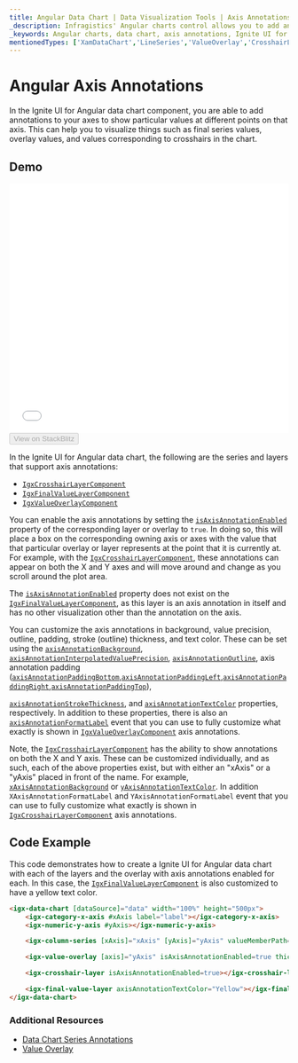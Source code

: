 ```yaml
---
title: Angular Data Chart | Data Visualization Tools | Axis Annotations | Infragistics
_description: Infragistics' Angular charts control allows you to add annotations to your Angular chart axes, such as Crosshair layer, final value layer and value overlay. Improve your Angular charts and visualizations with Ignite UI for Angular
_keywords: Angular charts, data chart, axis annotations, Ignite UI for Angular, Infragistics
mentionedTypes: ['XamDataChart','LineSeries','ValueOverlay','CrosshairLayer']
---
```


# Angular Axis Annotations

In the Ignite UI for Angular data chart component, you are able to add annotations to your axes to show particular values at different points on that axis. This can help you to visualize things such as final series values, overlay values, and values corresponding to crosshairs in the chart.

## Demo

<div class="sample-container loading" style="height: 450px">
    <iframe id="data-chart-axis-locations-iframe" src='{environment:dvDemosBaseUrl}/charts/data-chart-axis-annotations' width="100%" height="100%" seamless frameBorder="0" onload="onXPlatSampleIframeContentLoaded(this);"></iframe>
</div>
<div>
    <button data-localize="stackblitz" disabled class="stackblitz-btn" data-iframe-id="data-chart-axis-locations-iframe" data-demos-base-url="{environment:dvDemosBaseUrl}">View on StackBlitz
    </button>


</div>

<div class="divider--half"></div>

In the Ignite UI for Angular data chart, the following are the series and layers that support axis annotations:

-   [`IgxCrosshairLayerComponent`]({environment:dvapibaseurl}/products/ignite-ui-angular/api/docs/typescript/latest/classes/igxcrosshairlayercomponent.html)
-   [`IgxFinalValueLayerComponent`]({environment:dvapibaseurl}/products/ignite-ui-angular/api/docs/typescript/latest/classes/igxfinalvaluelayercomponent.html)
-   [`IgxValueOverlayComponent`]({environment:dvapibaseurl}/products/ignite-ui-angular/api/docs/typescript/latest/classes/igxvalueoverlaycomponent.html)

You can enable the axis annotations by setting the [`isAxisAnnotationEnabled`]({environment:dvapibaseurl}/products/ignite-ui-angular/api/docs/typescript/latest/classes/igxvalueoverlaycomponent.html#isaxisannotationenabled) property of the corresponding layer or overlay to `true`. In doing so, this will place a box on the corresponding owning axis or axes with the value that that particular overlay or layer represents at the point that it is currently at. For example, with the [`IgxCrosshairLayerComponent`]({environment:dvapibaseurl}/products/ignite-ui-angular/api/docs/typescript/latest/classes/igxcrosshairlayercomponent.html), these annotations can appear on both the X and Y axes and will move around and change as you scroll around the plot area.

The [`isAxisAnnotationEnabled`]({environment:dvapibaseurl}/products/ignite-ui-angular/api/docs/typescript/latest/classes/igxcrosshairlayercomponent.html#isaxisannotationenabled) property does not exist on the [`IgxFinalValueLayerComponent`]({environment:dvapibaseurl}/products/ignite-ui-angular/api/docs/typescript/latest/classes/igxfinalvaluelayercomponent.html), as this layer is an axis annotation in itself and has no other visualization other than the annotation on the axis.

You can customize the axis annotations in background, value precision, outline, padding, stroke (outline) thickness, and text color. These can be set using the [`axisAnnotationBackground`]({environment:dvapibaseurl}/products/ignite-ui-angular/api/docs/typescript/latest/classes/igxfinalvaluelayercomponent.html#axisannotationbackground), [`axisAnnotationInterpolatedValuePrecision`]({environment:dvapibaseurl}/products/ignite-ui-angular/api/docs/typescript/latest/classes/igxfinalvaluelayercomponent.html#axisannotationinterpolatedvalueprecision), [`axisAnnotationOutline`]({environment:dvapibaseurl}/products/ignite-ui-angular/api/docs/typescript/latest/classes/igxfinalvaluelayercomponent.html#axisannotationoutline), axis annotation padding ([`axisAnnotationPaddingBottom`]({environment:dvapibaseurl}/products/ignite-ui-angular/api/docs/typescript/latest/classes/igxfinalvaluelayercomponent.html#axisannotationpaddingbottom),[`axisAnnotationPaddingLeft`]({environment:dvapibaseurl}/products/ignite-ui-angular/api/docs/typescript/latest/classes/igxfinalvaluelayercomponent.html#axisannotationpaddingleft),[`axisAnnotationPaddingRight`]({environment:dvapibaseurl}/products/ignite-ui-angular/api/docs/typescript/latest/classes/igxfinalvaluelayercomponent.html#axisannotationpaddingright),[`axisAnnotationPaddingTop`]({environment:dvapibaseurl}/products/ignite-ui-angular/api/docs/typescript/latest/classes/igxfinalvaluelayercomponent.html#axisannotationpaddingtop)),

[`axisAnnotationStrokeThickness`]({environment:dvapibaseurl}/products/ignite-ui-angular/api/docs/typescript/latest/classes/igxfinalvaluelayercomponent.html#axisannotationstrokethickness), and [`axisAnnotationTextColor`]({environment:dvapibaseurl}/products/ignite-ui-angular/api/docs/typescript/latest/classes/igxfinalvaluelayercomponent.html#axisannotationtextcolor) properties, respectively. In addition to these properties, there is also an [`axisAnnotationFormatLabel`]({environment:dvapibaseurl}/products/ignite-ui-angular/api/docs/typescript/latest/classes/igxvalueoverlaycomponent.html#axisannotationformatlabel) event that you can use to fully customize what exactly is shown in [`IgxValueOverlayComponent`]({environment:dvapibaseurl}/products/ignite-ui-angular/api/docs/typescript/latest/classes/igxvalueoverlaycomponent.html) axis annotations.

Note, the [`IgxCrosshairLayerComponent`]({environment:dvapibaseurl}/products/ignite-ui-angular/api/docs/typescript/latest/classes/igxcrosshairlayercomponent.html) has the ability to show annotations on both the X and Y axis. These can be customized individually, and as such, each of the above properties exist, but with either an "xAxis" or a "yAxis" placed in front of the name. For example, [`xAxisAnnotationBackground`]({environment:dvapibaseurl}/products/ignite-ui-angular/api/docs/typescript/latest/classes/igxcrosshairlayercomponent.html#xaxisannotationbackground) or [`yAxisAnnotationTextColor`]({environment:dvapibaseurl}/products/ignite-ui-angular/api/docs/typescript/latest/classes/igxcrosshairlayercomponent.html#yaxisannotationtextcolor). In addition `XAxisAnnotationFormatLabel` and `YAxisAnnotationFormatLabel` event that you can use to fully customize what exactly is shown in [`IgxCrosshairLayerComponent`]({environment:dvapibaseurl}/products/ignite-ui-angular/api/docs/typescript/latest/classes/igxcrosshairlayercomponent.html) axis annotations.

## Code Example

This code demonstrates how to create a Ignite UI for Angular data chart with each of the layers and the overlay with axis annotations enabled for each. In this case, the [`IgxFinalValueLayerComponent`]({environment:dvapibaseurl}/products/ignite-ui-angular/api/docs/typescript/latest/classes/igxfinalvaluelayercomponent.html) is also customized to have a yellow text color.

```html
<igx-data-chart [dataSource]="data" width="100%" height="500px">
    <igx-category-x-axis #xAxis label="label"></igx-category-x-axis>
    <igx-numeric-y-axis #yAxis></igx-numeric-y-axis>

    <igx-column-series [xAxis]="xAxis" [yAxis]="yAxis" valueMemberPath="value"></igx-column-series>

    <igx-value-overlay [axis]="yAxis" isAxisAnnotationEnabled=true thickness=3 value=85></igx-value-overlay>

    <igx-crosshair-layer isAxisAnnotationEnabled=true></igx-crosshair-layer>

    <igx-final-value-layer axisAnnotationTextColor="Yellow"></igx-final-value-layer>
</igx-data-chart>
```

### Additional Resources

-   [Data Chart Series Annotations](data-chart-series-annotations.md)
-   [Value Overlay](data-chart-value-overlay.md)
